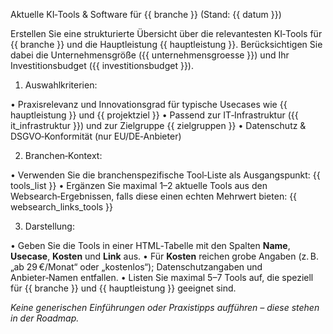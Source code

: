 Aktuelle KI‑Tools & Software für {{ branche }} (Stand: {{ datum }})

Erstellen Sie eine strukturierte Übersicht über die relevantesten KI‑Tools für {{ branche }} und die Hauptleistung {{ hauptleistung }}. Berücksichtigen Sie dabei die Unternehmensgröße ({{ unternehmensgroesse }}) und Ihr Investitionsbudget ({{ investitionsbudget }}).

1. Auswahlkriterien:

• Praxisrelevanz und Innovationsgrad für typische Usecases wie {{ hauptleistung }} und {{ projektziel }}
• Passend zur IT‑Infrastruktur ({{ it_infrastruktur }}) und zur Zielgruppe {{ zielgruppen }}
• Datenschutz & DSGVO‑Konformität (nur EU/DE‑Anbieter)

2. Branchen‑Kontext:

• Verwenden Sie die branchenspezifische Tool‑Liste als Ausgangspunkt:
  {{ tools_list }}
• Ergänzen Sie maximal 1–2 aktuelle Tools aus den Websearch‑Ergebnissen, falls diese einen echten Mehrwert bieten:
  {{ websearch_links_tools }}

3. Darstellung:

• Geben Sie die Tools in einer HTML‑Tabelle mit den Spalten **Name**, **Usecase**, **Kosten** und **Link** aus.
• Für **Kosten** reichen grobe Angaben (z. B. „ab 29 €/Monat“ oder „kostenlos“); Datenschutzangaben und Anbieter‑Namen entfallen.
• Listen Sie maximal 5–7 Tools auf, die speziell für {{ branche }} und {{ hauptleistung }} geeignet sind.

*Keine generischen Einführungen oder Praxistipps aufführen – diese stehen in der Roadmap.*
